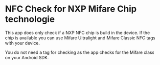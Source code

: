 # NFC Check for NXP Mifare Chip technologie

This app does only check if a NXP NFC chip is build in the device. If the chip is available you can 
use Mifare Ultralight and Mifare Classic NFC tags with your device.

You do not need a tag for checking as the app checks for the Mifare class on your Android SDK.


